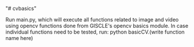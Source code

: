 "# cvbasics" 

Run main.py, which will execute all functions related to image and video using opencv functions done from GISCLE's opencv basics module.
In case individual functions need to be tested, run: python basicCV.(write function name here)
